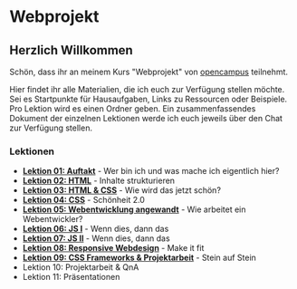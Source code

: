 # Webprojekt

## Herzlich Willkommen

Schön, dass ihr an meinem Kurs "Webprojekt" von [opencampus](https://edu.opencampus.sh/) teilnehmt.

Hier findet ihr alle Materialien, die ich euch zur Verfügung stellen möchte. Sei es Startpunkte für Hausaufgaben, Links zu Ressourcen oder Beispiele. Pro Lektion wird es einen Ordner geben. Ein zusammenfassendes Dokument der einzelnen Lektionen werde ich euch jeweils über den Chat zur Verfügung stellen.

### Lektionen

- [**Lektion 01: Auftakt**](https://github.com/bastibuck/webprojekt-wise-21-22/tree/main/lesson-01) - Wer bin ich und was mache ich eigentlich hier?
- [**Lektion 02: HTML**](https://github.com/bastibuck/webprojekt-wise-21-22/tree/main/lesson-02) - Inhalte strukturieren
- [**Lektion 03: HTML & CSS**](https://github.com/bastibuck/webprojekt-wise-21-22/tree/main/lesson-03) - Wie wird das jetzt schön?
- [**Lektion 04: CSS**](https://github.com/bastibuck/webprojekt-wise-21-22/tree/main/lesson-04) - Schönheit 2.0
- [**Lektion 05: Webentwicklung angewandt**](https://github.com/bastibuck/webprojekt-wise-21-22/tree/main/lesson-05) - Wie arbeitet ein Webentwickler?
- [**Lektion 06: JS I**](https://github.com/bastibuck/webprojekt-wise-21-22/tree/main/lesson-06) - Wenn dies, dann das
- [**Lektion 07: JS II**](https://github.com/bastibuck/webprojekt-wise-21-22/tree/main/lesson-07) - Wenn dies, dann das
- [**Lektion 08: Responsive Webdesign**](https://github.com/bastibuck/webprojekt-wise-21-22/tree/main/lesson-08) - Make it fit
- [**Lektion 09: CSS Frameworks & Projektarbeit**](https://github.com/bastibuck/webprojekt-wise-21-22/tree/main/lesson-09) - Stein auf Stein
- Lektion 10: Projektarbeit & QnA
- Lektion 11: Präsentationen
